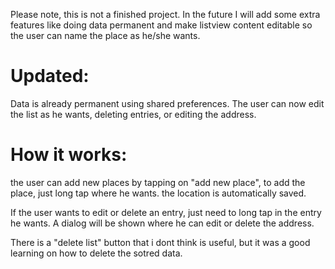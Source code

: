 Please note, this is not a finished project. In the future I will add some extra features like 
doing data permanent and make listview content editable so the user can name the place as he/she wants.

# Updated:

Data is already permanent using shared preferences.
The user can now edit the list as he wants, deleting entries, or editing the address.

# How it works: 

the user can add new places by tapping on "add new place", to add the place, just long tap where he wants.
the location is automatically saved. 

If the user wants to edit or delete an entry, just need to long tap in the entry he wants.
A dialog will be shown where he can edit or delete the address.

There is a "delete list" button that i dont think is useful, but it was a good learning on how to
delete the sotred data.

